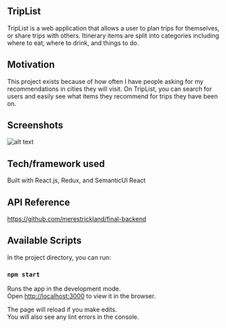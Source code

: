 ## TripList
TripList is a web application that allows a user to plan trips for themselves, or share trips with others. Itinerary items are split into categories including where to eat, where to drink, and things to do.

## Motivation
This project exists because of how often I have people asking for my recommendations in cities they will visit. On TripList, you can search for users and easily see what items they recommend for trips they have been on.

## Screenshots
![alt text](https://github.com/merestrickland/final-frontend/blob/master/images/TripListScreenshot.png "TripList Screenshot")

## Tech/framework used
Built with React.js, Redux, and SemanticUI React

## API Reference
https://github.com/merestrickland/final-backend

## Available Scripts

In the project directory, you can run:

### `npm start`

Runs the app in the development mode.<br>
Open [http://localhost:3000](http://localhost:3000) to view it in the browser.

The page will reload if you make edits.<br>
You will also see any lint errors in the console.
